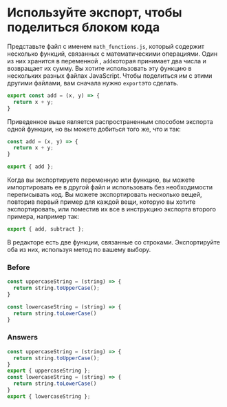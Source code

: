 # Используйте экспорт, чтобы поделиться блоком кода
Представьте файл с именем `math_functions.js`, который содержит несколько функций, связанных с математическими операциями. Один из них хранится в переменной , `add`которая принимает два числа и возвращает их сумму. Вы хотите использовать эту функцию в нескольких разных файлах JavaScript. Чтобы поделиться им с этими другими файлами, вам сначала нужно `export`это сделать.
```javascript
export const add = (x, y) => {
  return x + y;
}
```
Приведенное выше является распространенным способом экспорта одной функции, но вы можете добиться того же, что и так:
```javascript
const add = (x, y) => {
  return x + y;
}

export { add };
```
Когда вы экспортируете переменную или функцию, вы можете импортировать ее в другой файл и использовать без необходимости переписывать код. Вы можете экспортировать несколько вещей, повторив первый пример для каждой вещи, которую вы хотите экспортировать, или поместив их все в инструкцию экспорта второго примера, например так:
```javascript
export { add, subtract };
```
В редакторе есть две функции, связанные со строками. Экспортируйте оба из них, используя метод по вашему выбору.

### Before
```javascript
const uppercaseString = (string) => {
  return string.toUpperCase();
}

const lowercaseString = (string) => {
  return string.toLowerCase()
}
```
### Answers
```javascript
const uppercaseString = (string) => {
  return string.toUpperCase();
}
export { uppercaseString };
const lowercaseString = (string) => {
  return string.toLowerCase()
}
export { lowercaseString };
```
